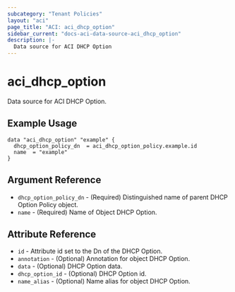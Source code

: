 ```yaml
---
subcategory: "Tenant Policies"
layout: "aci"
page_title: "ACI: aci_dhcp_option"
sidebar_current: "docs-aci-data-source-aci_dhcp_option"
description: |-
  Data source for ACI DHCP Option
---
```


# aci_dhcp_option

Data source for ACI DHCP Option.

## Example Usage

```hcl
data "aci_dhcp_option" "example" {
  dhcp_option_policy_dn  = aci_dhcp_option_policy.example.id
  name  = "example"
}
```

## Argument Reference

- `dhcp_option_policy_dn` - (Required) Distinguished name of parent DHCP Option Policy object.
- `name` - (Required) Name of Object DHCP Option.

## Attribute Reference

- `id` - Attribute id set to the Dn of the DHCP Option.
- `annotation` - (Optional) Annotation for object DHCP Option.
- `data` - (Optional) DHCP Option data.
- `dhcp_option_id` - (Optional) DHCP Option id.
- `name_alias` - (Optional) Name alias for object DHCP Option.
